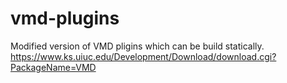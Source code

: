 # vmd-plugins
Modified version of VMD pligins which can be build statically. https://www.ks.uiuc.edu/Development/Download/download.cgi?PackageName=VMD
